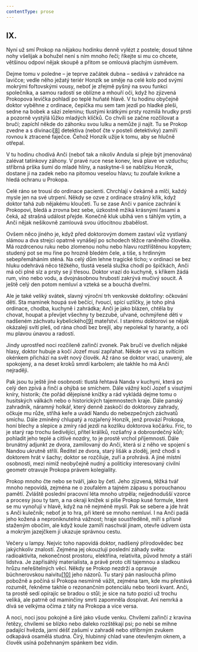 ```yaml
---
contentType: prose
---
```


## IX.

Nyní už smí Prokop na nějakou hodinku denně vylézt z postele; dosud táhne nohy všelijak a bohužel není s ním mnoho řeči; říkejte si mu co chcete, většinou odpoví nějak skoupě a přitom se omlouvá plachým úsměvem.

Dejme tomu v poledne – je teprve začátek dubna – sedává v zahrádce na lavičce; vedle něho ježatý teriér Honzík se směje na celé kolo pod svými mokrými fořtovskými vousy, neboť je zřejmě pyšný na svou funkci společníka, a samou radostí se oblízne a mhouří oči, když ho zjizvená Prokopova levička pohladí po teplé huňaté hlavě. V tu hodinu obyčejně doktor vyběhne z ordinace, čepička mu sem tam jezdí po hladké pleši, sedne na bobek a sází zeleninu; tlustými krátkými prsty rozmílá hrudky prsti a pozorně vystýlá lůžko mladých klíčků. Co chvíli se začne rozčilovat a bručí; zapíchl někde do záhonku svou lulku a nemůže ji najít. Tu se Prokop zvedne a s divinací[\[8\]](./resources/undefined) detektiva (neboť čte v posteli detektivky) zamíří rovnou k ztracené faječce. Čehož Honzík užije k tomu, aby se hlučně otřepal.

V tu hodinu chodívá Anči (neboť tak a nikoliv Andula si přeje být jmenována) zalévat tatínkovy záhony. V pravé ruce nese konev, levá plave ve vzduchu; stříbrná prška šumí do mladé hlíny, a naskytne-li se nablízku Honzík, dostane ji na zadek nebo na pitomou veselou hlavu; tu zoufale kvikne a hledá ochranu u Prokopa.

Celé ráno se trousí do ordinace pacienti. Chrchlají v čekárně a mlčí, každý mysle jen na své utrpení. Někdy se ozve z ordinace strašný křik, když doktor tahá zub nějakému kloučeti. Tu se zase Anči v panice zachrání k Prokopovi, bledá a zrovna bez sebe, úzkostně mžiká krásnými řasami a čeká, až strašná událost přejde. Konečně kluk ubíhá ven s táhlým vytím, a Anči nějak nešikovně zamlouvá svou útlocitnou zbabělost.

Ovšem něco jiného je, když před doktorovým domem zastaví vůz vystlaný slámou a dva strejci opatrně vynášejí po schodech těžce raněného člověka. Má rozdrcenou ruku nebo zlomenou nohu nebo hlavu roztříštěnou kopytem; studený pot se mu řine po hrozně bledém čele, a tiše, s hrdinným sebepřemáháním sténá. Na celý dům lehne tragické ticho; v ordinaci se bez hluku odehrává něco těžkého, tlustá veselá služka chodí po špičkách, Anči má oči plné slz a prsty se jí třesou. Doktor vrazí do kuchyně, s křikem žádá rum, víno nebo vodu, a dvojnásobnou hrubostí zakrývá mučivý soucit. A ještě celý den potom nemluví a vzteká se a bouchá dveřmi.

Ale je také veliký svátek, slavný výroční trh venkovské doktořiny: očkování dětí. Sta maminek houpá své bečící, řvoucí, spící uzlíčky, je toho plná ordinace, chodba, kuchyně i zahrádka; Anči je jako blázen, chtěla by chovat, houpat a převíjet všechny ty bezzubé, uřvané, ochmýřené děti v nadšeném záchvatu kybelického[\[9\]](./resources/undefined) mateřství. I starému doktorovi se nějak okázaleji svítí pleš, od rána chodí bez brejlí, aby nepolekal ty haranty, a oči mu plavou únavou a radostí.

Jindy uprostřed noci rozčileně zařinčí zvonek. Pak bručí ve dveřích nějaké hlasy, doktor hubuje a kočí Jozef musí zapřahat. Někde ve vsi za svítícím okénkem přichází na svět nový člověk. Až ráno se doktor vrací, unavený, ale spokojený, a na deset kroků smrdí karbolem; ale takhle ho má Anči nejraději.

Pak jsou tu ještě jiné osobnosti: tlustá řehtavá Nanda v kuchyni, která po celý den zpívá a řinčí a ohýbá se smíchem. Dále vážný kočí Jozef s visutými kníry, historik; čte pořád dějepisné knížky a rád vykládá dejme tomu o husitských válkách nebo o historických tajemnostech kraje. Dále panský zahradník, náramný holkář, který denně zaskočí do doktorovy zahrady, očkuje mu růže, stříhá keře a uvádí Nandu do nebezpečných záchvatů smíchu. Dále zmíněný chlupatý a rozjařený Honzík, jenž provází Prokopa, honí blechy a slepice a zmíry rád jezdí na kozlíku doktorova kočárku. Fric, to je starý rap trochu šedivějící, přítel králíků, rozšafný a dobrosrdečný kůň; pohladit jeho teplé a citlivé nozdry, to je prostě vrchol příjemnosti. Dále brunátný adjunkt ze dvora, zamilovaný do Anči, která si z něho ve spojení s Nandou ukrutně střílí. Ředitel ze dvora, starý lišák a zloděj, jenž chodí s doktorem hrát v šachy; doktor se rozčiluje, zuří a prohrává. A jiné místní osobnosti, mezi nimiž neobyčejně nudný a politicky interesovaný civilní geometr otravuje Prokopa právem kolegiality.

Prokop mnoho čte nebo se tváří, jako by četl. Jeho zjizvená, těžká tvář mnoho nepovídá, zejména ne o zoufalém a tajném zápasu s porouchanou pamětí. Zvláště poslední pracovní léta mnoho utrpěla; nejjednodušší vzorce a procesy jsou ty tam, a na okraji knížek si píše Prokop kusé formule, které se mu vynořují v hlavě, když na ně nejméně myslí. Pak se sebere a jde hrát s Anči kulečník; neboť je to hra, při které se mnoho nemluví. I na Anči padá jeho kožená a neproniknutelná vážnost; hraje soustředěně, míří s přísně staženým obočím, ale když koule zamíří naschvál jinam, otevře údivem ústa a mokrým jazejčkem jí ukazuje správnou cestu.

Večery u lampy. Nejvíc toho napovídá doktor, nadšený přírodovědec bez jakýchkoliv znalostí. Zejména jej okouzlují poslední záhady světa: radioaktivita, nekonečnost prostoru, elektřina, relativita, původ hmoty a stáří lidstva. Je zapřisáhlý materialista, a právě proto cítí tajemnou a sladkou hrůzu neřešitelných věcí. Někdy se Prokop nezdrží a opravuje büchnerovskou naivitu[\[10\]](./resources/undefined) jeho názorů. Tu starý pán naslouchá přímo pobožně a počíná si Prokopa nesmírně vážit, zejména tam, kde mu přestává rozumět, řekněme takhle o rezonančním potenciálu nebo teorii kvant. Anči, ta prostě sedí opírajíc se bradou o stůl; je sice na tuto pozici už trochu veliká, ale patrně od maminčiny smrti zapomněla dospívat. Ani nemrká a dívá se velkýma očima z táty na Prokopa a vice versa.

A noci, noci jsou pokojné a širé jako všude venku. Chvílemi zařinčí z kravína řetězy, chvílemi se blízko nebo daleko rozštěkají psi; po nebi se mihne padající hvězda, jarní déšť zašumí v zahradě nebo stříbrným zvukem odkapává osamělá studna. Čirý, hlubinný chlad vane otevřeným oknem, a člověk usíná požehnaným spánkem bez vidin.
